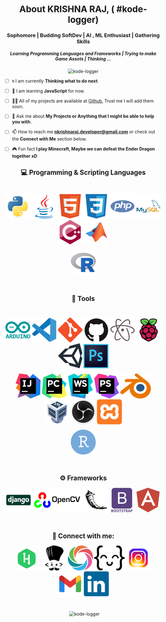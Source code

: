 <h1 align="center">About  KRISHNA RAJ, ( #kode-logger)</h1>
<h3 align="center">Sophomore | Budding SoftDev | AI , ML Enthusiast | Gathering Skills </h3>
<h5 align="center"> Learning Programming Languages and Frameworks | Trying to make Game Assets | Thinking ...</h5>

<p align="center"> <img src="https://komarev.com/ghpvc/?username=kode-logger&label=Profile%20views&color=0eb413&style=flat" alt="kode-logger" /> </p>

- [ ] 🌀 I am currently **Thinking what to do next**.

- [ ] 🌱 I am learning **JavaScript** for now.

- [ ] 👨‍💻 All of my projects are available at [Github](https://github.com/kode-logger), Trust me I will add them soon.

- [ ] 💬 Ask me about **My Projects or Anything that I might be able to help you with**.

- [ ] 📫 How to reach me **nkrishnaraj.developer@gmail.com** or check out the **Connect with Me** section below.

- [ ] 🎮 Fun fact **I play Minecraft, Maybe we can defeat the Ender Dragon together xD**

<h2 align="center">💻 Programming & Scripting Languages </h2><br>
<p align="center">
  <a href="https://www.python.org/" target="_blank"><img src="https://raw.githubusercontent.com/kode-logger/resource-data-storage/main/kode-logger/python.svg" alt="Python" width="80" height="80" title="Python"></a>
  <a href="https://www.java.com/en/" target="_blank"><img src="https://raw.githubusercontent.com/kode-logger/resource-data-storage/main/kode-logger/java.svg" alt="Java" width="80" height="80" title="Java"></a>
  <a href="https://developer.mozilla.org/en-US/docs/Web/HTML" target="_blank"><img src="https://raw.githubusercontent.com/kode-logger/resource-data-storage/main/kode-logger/html5.svg" alt="HTML" width="80" height="80" title="HTML"></a>
  <a href="https://developer.mozilla.org/en-US/docs/Web/CSS" target="_blank"><img src="https://raw.githubusercontent.com/kode-logger/resource-data-storage/main/kode-logger/css3.svg" alt="CSS" width="80" height="80" title="CSS"></a>
  <a href="https://www.php.net/" target="_blank"><img src="https://raw.githubusercontent.com/kode-logger/resource-data-storage/main/kode-logger/php.svg" alt="PHP" width="80" height="80" title="PHP"></a>
  <a href="https://www.mysql.com/" target="_blank"><img src="https://raw.githubusercontent.com/kode-logger/resource-data-storage/main/kode-logger/mysql.svg" alt="MySQL" width="80" height="80" title="MySQL"></a>
  <a href="https://isocpp.org/" target="_blank"><img src="https://raw.githubusercontent.com/kode-logger/resource-data-storage/main/kode-logger/c%2B%2B.svg" alt="C++" width="80" height="80" title="C++"></a>
  <a href="https://www.mathworks.com/" target="_blank"><img src="https://raw.githubusercontent.com/kode-logger/resource-data-storage/main/kode-logger/matlab.svg" alt="Matlab" width="80" height="80" title="Matlab"></a>
</p>
<p align="center">
  <a href="https://www.r-project.org/" target="_blank"><img src="https://raw.githubusercontent.com/kode-logger/resource-data-storage/main/kode-logger/r.svg" alt="R Language" width="80" height="80" title="R Language"></a>
</p>
<br>

<h2 align="center">🧰 Tools </h2><br>
<p align="center">
  <a href="https://www.arduino.cc/" target="_blank"><img src="https://raw.githubusercontent.com/kode-logger/resource-data-storage/main/kode-logger/arduino.svg" alt="Arduino" width="80" height="80" title="Arduino"></a>
  <a href="https://code.visualstudio.com/" target="_blank"><img src="https://raw.githubusercontent.com/kode-logger/resource-data-storage/main/kode-logger/vscode.svg" alt="Visual Studio Code" widht="80" height="80" title="Visual Studio Code"></a>
  <a href="https://git-scm.com/" target="_blank"><img src="https://raw.githubusercontent.com/kode-logger/resource-data-storage/main/kode-logger/git.svg" alt="Git" widht="80" height="80" title="Git"></a>
  <a href="https://github.com/" target="_blank"><img src="https://raw.githubusercontent.com/kode-logger/resource-data-storage/main/kode-logger/github.svg" alt="Github" widht="80" height="80" title="GitHub"></a>
  <a href="https://atom.io/" target="_blank"><img src="https://raw.githubusercontent.com/kode-logger/resource-data-storage/main/kode-logger/atom.svg" alt="Atom Editor" widht="80" height="80" title="Atom Editor"></a>
  <a href="https://www.raspberrypi.org/" target="_blank"><img src="https://raw.githubusercontent.com/kode-logger/resource-data-storage/main/kode-logger/raspberrypi.svg" alt="Raspberry Pi" widht="80" height="80" title="Raspberry Pi"></a>
  <a href="https://unity.com/" target="_blank"><img src="https://raw.githubusercontent.com/kode-logger/resource-data-storage/main/kode-logger/unity.svg" alt="Unity Game Engine" widht="80" height="80" title="Unity Game Engine"></a>
  <a href="https://www.adobe.com/in/products/photoshop.html?sdid=SGDJMMG3&mv=search&ef_id=EAIaIQobChMI4PPkw9-w8QIVwjUrCh2LUwpdEAAYASAAEgIrOPD_BwE:G:s&s_kwcid=AL!3085!3!444587836523!b!!g!!%2Bphoto%20%2Bshop!221441468!17534748188&gclid=EAIaIQobChMI4PPkw9-w8QIVwjUrCh2LUwpdEAAYASAAEgIrOPD_BwE" target="_blank"><img src="https://raw.githubusercontent.com/kode-logger/resource-data-storage/main/kode-logger/photoshop.svg" alt="Photoshop" widht="80" height="80" title="Photoshop"></a>
</p>
<p align="center">
  <a href="https://www.jetbrains.com/idea/" target="_blank"><img src="https://raw.githubusercontent.com/kode-logger/resource-data-storage/main/kode-logger/intellij.svg" alt="Intellij" width="80" height="80" title="Intellij Jetbrains"></a>
  <a href="https://www.jetbrains.com/pycharm/" target="_blank"><img src="https://raw.githubusercontent.com/kode-logger/resource-data-storage/main/kode-logger/pycharm.svg" alt="PyCharm" widht="80" height="80" title="PyChram Jetbrains"></a>
  <a href="https://www.jetbrains.com/webstorm/" target="_blank"><img src="https://raw.githubusercontent.com/kode-logger/resource-data-storage/main/kode-logger/webstorm.svg" alt="WebStrom" widht="80" height="80" title="WebStorm Jetbrains"></a>
  <a href="https://www.jetbrains.com/phpstorm/" target="_blank"><img src="https://raw.githubusercontent.com/kode-logger/resource-data-storage/main/kode-logger/phpstorm.svg" alt="PhpStorm" widht="80" height="80" title="PhpStorm Jetbrains"></a>
  <a href="https://www.blender.org/" target="_blank"><img src="https://raw.githubusercontent.com/kode-logger/resource-data-storage/main/kode-logger/blender.svg" alt="Blender" widht="80" height="80" title="Blender"></a>
  <a href="https://www.virtualbox.org/" target="_blank"><img src="https://raw.githubusercontent.com/kode-logger/resource-data-storage/main/kode-logger/virtualbox.svg" alt="VirtualBox" widht="80" height="80" title="Virtual Box"></a>
  <a href="https://obsproject.com/" target="_blank"><img src="https://raw.githubusercontent.com/kode-logger/resource-data-storage/main/kode-logger/obs_studio.svg" alt="OBS Studio" widht="80" height="80" title="OBS Studio"></a>
  <a href="https://www.apachefriends.org/index.html" target="_blank"><img src="https://raw.githubusercontent.com/kode-logger/resource-data-storage/main/kode-logger/xampp.svg" alt="XAMPP" widht="80" height="80" title="XAMPP"></a>
</p>
<p align="center">
  <a href="https://www.rstudio.com/" target="_blank"><img src="https://raw.githubusercontent.com/kode-logger/resource-data-storage/main/kode-logger/rstudio.svg" alt="R Studio" widht="80" height="80" title="R Studio IDE"></a>
</p>
<br>

<h2 align="center">⚙️ Frameworks</h2>
<p align="center">
  <a href="https://www.djangoproject.com/" target="_blank"><img src="https://raw.githubusercontent.com/kode-logger/resource-data-storage/main/kode-logger/django.svg" alt="Django" widht="80" height="80" title="Django"></a>
  <a href="https://opencv.org/" target="_blank"><img src="https://raw.githubusercontent.com/kode-logger/resource-data-storage/main/kode-logger/opencv.svg" alt="OpenCV" widht="80" height="80" title="OpenCV"></a>
  <a href="https://flask.palletsprojects.com/en/2.0.x/" target="_blank"><img src="https://raw.githubusercontent.com/kode-logger/resource-data-storage/main/kode-logger/flask.svg" alt="Flask" widht="80" height="80" title="Flask"></a>
  <a href="https://getbootstrap.com/" target="_blank"><img src="https://raw.githubusercontent.com/kode-logger/resource-data-storage/main/kode-logger/bootstrap.svg" alt="Bootstrap" widht="80" height="80" title="Bootstrap"></a>
  <a href="https://angular.io/" target="_blank"><img src="https://raw.githubusercontent.com/kode-logger/resource-data-storage/main/kode-logger/angularjs.svg" alt="AngularJS" widht="80" height="80" title="AngularJS"></a>
</p>
<br>

<h2 align="center">🔗 Connect with me:</h2>
<p align="center">
    <a href="https://www.hackerrank.com/kodelogger" target="_blank"><img src="https://raw.githubusercontent.com/kode-logger/resource-data-storage/main/kode-logger/hackerrank.svg" alt="Hackerrank" widht="80" height="80" title="Hackerranks"></a>
    <a href="https://www.codechef.com/users/n_krishna_raj" target="_blank"><img src="https://raw.githubusercontent.com/kode-logger/resource-data-storage/main/kode-logger/codechef.svg" alt="CodeChef" widht="80" height="80" title="Codechef"></a>
    <a href="https://www.sololearn.com/profile/5524697" target="_blank"><img src="https://raw.githubusercontent.com/kode-logger/resource-data-storage/main/kode-logger/sololearn.svg" alt="SoloLearn" widht="80" height="80" title="Sololearn"></a>
    <a href="https://exercism.io/" target="_blank"><img src="https://raw.githubusercontent.com/kode-logger/resource-data-storage/main/kode-logger/exercism.svg" alt="Exercism" widht="80" height="80" title="Exercism"></a>
    <a href="https://www.instagram.com/kodereaper/" target="_blank"><img src="https://raw.githubusercontent.com/kode-logger/resource-data-storage/main/kode-logger/instagram.svg" alt="Instagram" width="80" height="80" title="Instagram"></a>
    <a href=mailto: nkrishnaraj.developer@gmail.com" target="_blank"><img src="https://raw.githubusercontent.com/kode-logger/resource-data-storage/main/kode-logger/gmail.svg" alt="Gmail" width="80" height="80" title="Gmail"></a>
    <a href="https://www.linkedin.com/in/n-krishna-raj-746688127/" target="_blank"><img src="https://raw.githubusercontent.com/kode-logger/resource-data-storage/main/kode-logger/linkedin.svg" alt="LinkedIn" width="80" height="80" title="LinkedIn"></a>
</p>
<br>

<p align="center">
        &nbsp;
        <img src="https://github-readme-stats.vercel.app/api?username=kode-logger&show_icons=true&theme=dark&title_color=ffffff&text_color=ffffff&locale=en"
            alt="kode-logger" />
    </p>
